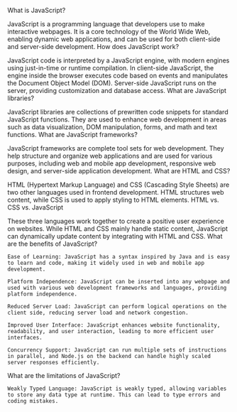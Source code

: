 What is JavaScript?

JavaScript is a programming language that developers use to make interactive webpages. It is a core technology of the World Wide Web, enabling dynamic web applications, and can be used for both client-side and server-side development.
How does JavaScript work?

JavaScript code is interpreted by a JavaScript engine, with modern engines using just-in-time or runtime compilation. In client-side JavaScript, the engine inside the browser executes code based on events and manipulates the Document Object Model (DOM). Server-side JavaScript runs on the server, providing customization and database access.
What are JavaScript libraries?

JavaScript libraries are collections of prewritten code snippets for standard JavaScript functions. They are used to enhance web development in areas such as data visualization, DOM manipulation, forms, and math and text functions.
What are JavaScript frameworks?

JavaScript frameworks are complete tool sets for web development. They help structure and organize web applications and are used for various purposes, including web and mobile app development, responsive web design, and server-side application development.
What are HTML and CSS?

HTML (Hypertext Markup Language) and CSS (Cascading Style Sheets) are two other languages used in frontend development. HTML structures web content, while CSS is used to apply styling to HTML elements.
HTML vs. CSS vs. JavaScript

These three languages work together to create a positive user experience on websites. While HTML and CSS mainly handle static content, JavaScript can dynamically update content by integrating with HTML and CSS.
What are the benefits of JavaScript?

    Ease of Learning: JavaScript has a syntax inspired by Java and is easy to learn and code, making it widely used in web and mobile app development.

    Platform Independence: JavaScript can be inserted into any webpage and used with various web development frameworks and languages, providing platform independence.

    Reduced Server Load: JavaScript can perform logical operations on the client side, reducing server load and network congestion.

    Improved User Interface: JavaScript enhances website functionality, readability, and user interaction, leading to more efficient user interfaces.

    Concurrency Support: JavaScript can run multiple sets of instructions in parallel, and Node.js on the backend can handle highly scaled server responses efficiently.

What are the limitations of JavaScript?

    Weakly Typed Language: JavaScript is weakly typed, allowing variables to store any data type at runtime. This can lead to type errors and coding mistakes.